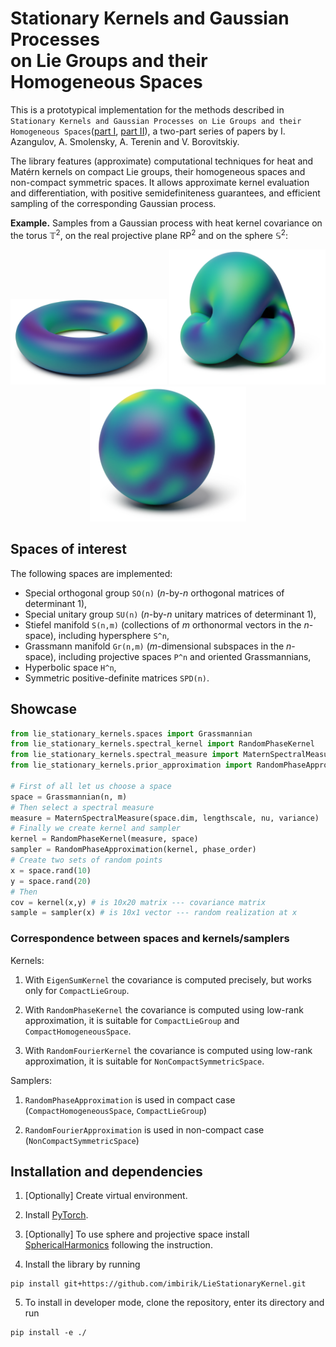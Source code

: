 Stationary Kernels and Gaussian Processes  
on Lie Groups and their Homogeneous Spaces
==========================================

This is a prototypical implementation for the methods described in `Stationary Kernels and Gaussian Processes on Lie Groups
and their Homogeneous Spaces`([part I](https://arxiv.org/abs/2208.14960), [part II](link)), a two-part series of papers by I. Azangulov, A. Smolensky, A. Terenin and V. Borovitskiy.

The library features (approximate) computational techniques for heat and Matérn kernels on compact Lie groups, their homogeneous spaces and non-compact symmetric spaces. It allows approximate kernel evaluation and differentiation, with positive semidefiniteness guarantees, and efficient sampling of the corresponding Gaussian process.

**Example.** Samples from a Gaussian process with heat kernel covariance on the torus $\mathbb{T}^2$, on the real projective plane $\mathrm{RP}^2$ and on the sphere $\mathbb{S}^2$:
<p align="center">
  <img src="/plots/torus_heat_kernel_sample_colors.png" width="250" />
  <img src="/plots/projective_space_heat_kernel_sample_colors.png" width="250" /> 
  <img src="/plots/sphere_heat_kernel_sample_colors.png" width="250" />
</p>

## Spaces of interest
The following spaces are implemented:
- Special orthogonal group `SO(n)` (*n*-by-*n* orthogonal matrices of determinant 1),
- Special unitary group `SU(n)` (*n*-by-*n* unitary matrices of determinant 1),
- Stiefel manifold `S(n,m)` (collections of *m* orthonormal vectors in the *n*-space), including hypersphere `S^n`,
- Grassmann manifold `Gr(n,m)` (*m*-dimensional subspaces in the *n*-space), including projective spaces `P^n` and oriented Grassmannians,
- Hyperbolic space `H^n`,
- Symmetric positive-definite matrices `SPD(n)`.

## Showcase

```python
from lie_stationary_kernels.spaces import Grassmannian
from lie_stationary_kernels.spectral_kernel import RandomPhaseKernel
from lie_stationary_kernels.spectral_measure import MaternSpectralMeasure
from lie_stationary_kernels.prior_approximation import RandomPhaseApproximation

# First of all let us choose a space
space = Grassmannian(n, m)
# Then select a spectral measure
measure = MaternSpectralMeasure(space.dim, lengthscale, nu, variance)
# Finally we create kernel and sampler
kernel = RandomPhaseKernel(measure, space)
sampler = RandomPhaseApproximation(kernel, phase_order)
# Create two sets of random points
x = space.rand(10)
y = space.rand(20)
# Then
cov = kernel(x,y) # is 10x20 matrix --- covariance matrix 
sample = sampler(x) # is 10x1 vector --- random realization at x
```

### Correspondence between spaces and kernels/samplers
Kernels:

1. With ```EigenSumKernel``` the covariance is computed precisely, but works only for ```CompactLieGroup```. 

2. With ```RandomPhaseKernel``` the covariance is computed using low-rank approximation, it is suitable for ```CompactLieGroup``` and ```СompactHomogeneousSpace```.

3. With ```RandomFourierKernel``` the covariance is computed using low-rank approximation, it is suitable for ```NonCompactSymmetricSpace```.

Samplers:

1. ```RandomPhaseApproximation``` is used in compact case (```CompactHomogeneousSpace```, ```CompactLieGroup```)

2. ```RandomFourierApproximation``` is used in non-compact case (```NonCompactSymmetricSpace```)

## Installation and dependencies

1. [Optionally] Create virtual environment.

2. Install [PyTorch](https://pytorch.org/get-started/locally/).

3. [Optionally] To use sphere and projective space install [SphericalHarmonics](https://github.com/vdutor/SphericalHarmonics) following the instruction.

4. Install the library by running
```
pip install git+https://github.com/imbirik/LieStationaryKernel.git
```

5. To install in developer mode, clone the repository, enter its directory and run
```
pip install -e ./
```

